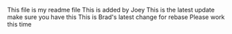 This file is my readme file
This is added by Joey
This is the latest update make sure you have this
This is Brad's latest change for rebase
Please work this time
